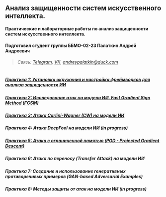 ## Анализ защищенности систем искусственного интеллекта. 

#### Практические и лабораторные работы по анализ защищенности систем искусственного интеллекта.

#### Подготовил студент группы ББМО-02-23 Палаткин Андрей Андреевич

>######  Связь: [Telegram](https://t.me/aapalatkin), [VK](https://vk.com/netburst68), andreypalatkin@duck.com    
#
##### [Практика 1: Установка окружения и настройка фреймворков для анализа защищенности ИИ](ПР1)
##### [Практика 2: Исследование атак на модели ИИ. Fast Gradient Sign Method (FGSM)](ПР2)
##### [Практика 3: Атака Carlini-Wagner (CW) на модели ИИ](ПР3)
##### Практика 4: Атака DeepFool на модели ИИ (in progress)
##### [Практика 5: Атака с ограниченной памятью (PGD - Projected Gradient Descent)](ПР5)
##### Практика 6: Атака по переносу (Transfer Attack) на модели ИИ
##### Практика 7: Создание и использование генеративных противоречивых примеров (GAN-based Adversarial Examples)
##### Практика 8: Методы защиты от атак на модели ИИ (in progress)
